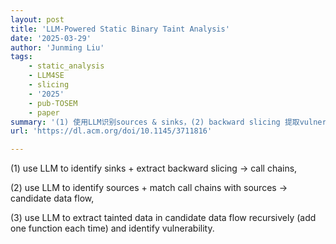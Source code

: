 ```yaml
---
layout: post
title: 'LLM-Powered Static Binary Taint Analysis'
date: '2025-03-29'
author: 'Junming Liu'
tags:
    - static_analysis
    - LLM4SE
    - slicing
    - '2025'
    - pub-TOSEM
    - paper
summary: '(1) 使用LLM识别sources & sinks，(2) backward slicing 提取vulnerable call chains，(3) 使用LLM recursively提取函数中的tainted data，(4) 使用LLM识别漏洞'
url: 'https://dl.acm.org/doi/10.1145/3711816'

---
```

(1) use LLM to identify sinks + extract backward slicing -> call chains,

(2) use LLM to identify sources + match call chains with sources -> candidate data flow,

(3) use LLM to extract tainted data in candidate data flow recursively (add one function each time) and identify vulnerability.
